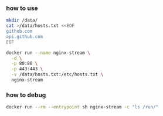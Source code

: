 

### how to use

```bash
mkdir /data/
cat >/data/hosts.txt <<EOF
github.com
api.github.com
EOF

docker run --name nginx-stream \
  -d \
  -p 80:80 \
  -p 443:443 \
  -v /data/hosts.txt:/etc/hosts.txt \
  nginx-stream
```

### how to debug

```bash
docker run --rm --entrypoint sh nginx-stream -c "ls /run/"
```